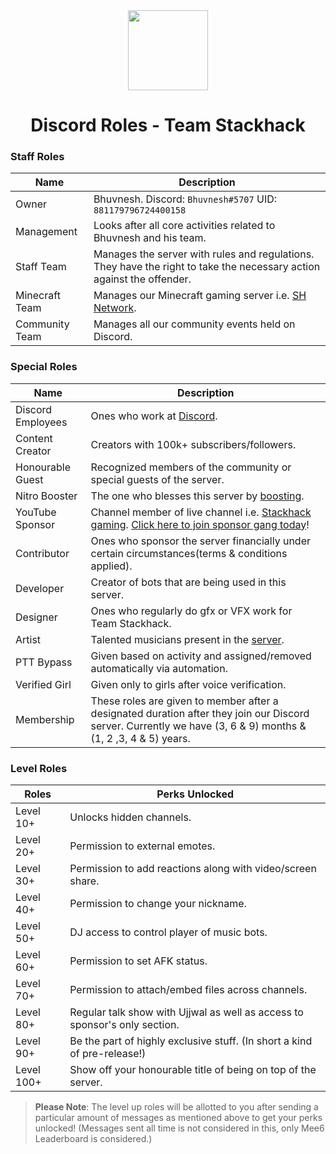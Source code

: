 <div align="center">
    <img src="https://yt3.ggpht.com/ytc/AKedOLSwOKwPBRZtDPbsg8Xal_Ww3IiqG3Q_WJiLhHM=s176-c-k-c0x00ffffff-no-rj-mo" width="128px" style="max-width:100%;">
    <h1>Discord Roles - Team Stackhack</h1>
</div>

<h3>Staff Roles</h3>

| Name           | Description                                                                                                           |
|----------------|-----------------------------------------------------------------------------------------------------------------------|
| Owner          | Bhuvnesh.  Discord: `Bhuvnesh#5707` UID: `881179796724400158`                                              |
| Management     | Looks after all core activities related to Bhuvnesh and his team.                                                  |
| Staff Team     | Manages the server with rules and regulations. They have the right to take the necessary action against the offender. |
| Minecraft Team | Manages our Minecraft gaming server i.e. [SH Network]().                                          |
| Community Team | Manages all our community events held on Discord.                                          |

<h3>Special Roles</h3>

| Name              | Description                                                                                                                                                                                                     |
|-------------------|-----------------------------------------------------------------------------------------------------------------------------------------------------------------------------------------------------------------|
| Discord Employees | Ones who work at [Discord](https://discord.com).                                                                                                                                                                |
| Content Creator   | Creators with 100k+ subscribers/followers.                                                                                                                                                                      |
| Honourable Guest  | Recognized members of the community or special guests of the server.                                                                                                                                             |
| Nitro Booster     | The one who blesses this server by [boosting](https://support.discord.com/hc/en-us/articles/360028038352-Server-Boosting-).                                                                                     |
| YouTube Sponsor   | Channel member of live channel i.e. [Stackhack gaming](https://www.youtube.com/channel/UCSvEj_h3A4YuLb2Nri--_Zw). [Click here to join sponsor gang today]()! |
| Contributor       | Ones who sponsor the server financially under certain circumstances(terms & conditions applied).                                                                                                                |
| Developer         | Creator of bots that are being used in this server.                                                                                                                                                            |
| Designer          | Ones who regularly do gfx or VFX work for Team Stackhack.                                                                                                                                                        |
| Artist            | Talented musicians present in the [server](https://discord.gg/eyPSkte4vs).                                                                                                                                     |
| PTT Bypass            | Given based on activity and assigned/removed automatically via automation.                                                                                                                                     |
| Verified Girl            | Given only to girls after voice verification.                                                                                                                                     |
| Membership            | These roles are given to member after a designated duration after they join our Discord server. Currently we have (3, 6 & 9) months & (1, 2 ,3, 4 & 5) years.                                                                                                                                     |

<h3>Level Roles</h3>

| Roles | Perks Unlocked                                                             |
|----------------------------|----------------------------------------------------------------------------|
| Level  10+                  | Unlocks hidden channels.                                                   |
| Level  20+                   | Permission to external emotes.                                             |
| Level  30+                   | Permission to add reactions along with video/screen share.                 |
| Level  40+                  | Permission to change your nickname.                                    |
| Level  50+                  | DJ access to control player of music bots.                                 |
| Level  60+                  | Permission to set AFK status.                                              |
| Level  70+                  | Permission to attach/embed files across channels.                          |
| Level  80+                  | Regular talk show with Ujjwal as well as access to sponsor's only section.  |
| Level  90+                 | Be the part of highly exclusive stuff. (In short a kind of pre-release!)   |
| Level 100+                | Show off your honourable title of being on top of the server.               |

> **Please Note**: The level up roles will be allotted to you after sending a particular amount of messages as mentioned above to get your perks unlocked! (Messages sent all time is not considered in this, only Mee6 Leaderboard is considered.)

